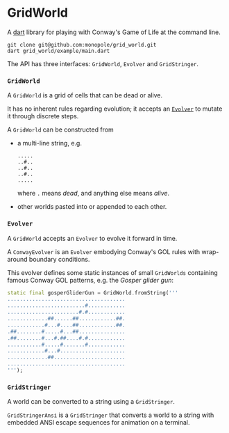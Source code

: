 # GridWorld

A [dart](https://dart.dev) library for playing with
Conway's Game of Life at the command line.

```
git clone git@github.com:monopole/grid_world.git
dart grid_world/example/main.dart
```

The API has three interfaces: `GridWorld`, `Evolver` and `GridStringer`.

### `GridWorld`

A `GridWorld` is a grid of cells that can be dead or alive.

It has no inherent rules regarding evolution; it accepts
an [`Evolver`](#evolver) to mutate it through discrete steps.

A `GridWorld` can be constructed from

 * a multi-line string, e.g.
   ```
   .....
   ..#..
   ..#..
   ..#..
   .....
   ```
   where `.` means _dead_, and anything else means _alive_.

 * other worlds pasted into or appended to each other.

### `Evolver`

A `GridWorld` accepts an `Evolver` to evolve it
forward in time.

A `ConwayEvolver` is an `Evolver` embodying Conway's
GOL rules with wrap-around boundary conditions.

This evolver defines some static instances of
small `GridWorlds` containing famous Conway GOL
patterns, e.g. the _Gosper glider gun_:

```dart
static final gosperGliderGun = GridWorld.fromString('''
......................................
.........................#............
.......................#.#............
.............##......##............##.
............#...#....##............##.
.##........#.....#...##...............
.##........#...#.##....#.#............
...........#.....#.......#............
............#...#.....................
.............##.......................
......................................
''');
```

### `GridStringer`

A world can be converted to a string using
a `GridStringer`.

`GridStringerAnsi` is a `GridStringer` that converts a world
to a string with embedded ANSI escape sequences for
animation on a terminal.

